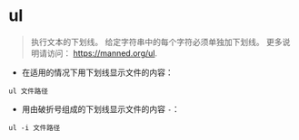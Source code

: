 # ul

> 执行文本的下划线。
> 给定字符串中的每个字符必须单独加下划线。
更多说明请访问： <https://manned.org/ul>.

- 在适用的情况下用下划线显示文件的内容：

`ul 文件路径`

- 用由破折号组成的下划线显示文件的内容 `-`：

`ul -i 文件路径`
